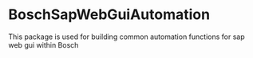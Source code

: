 # BoschSapWebGuiAutomation

This package is used for building common automation functions for sap web gui within Bosch